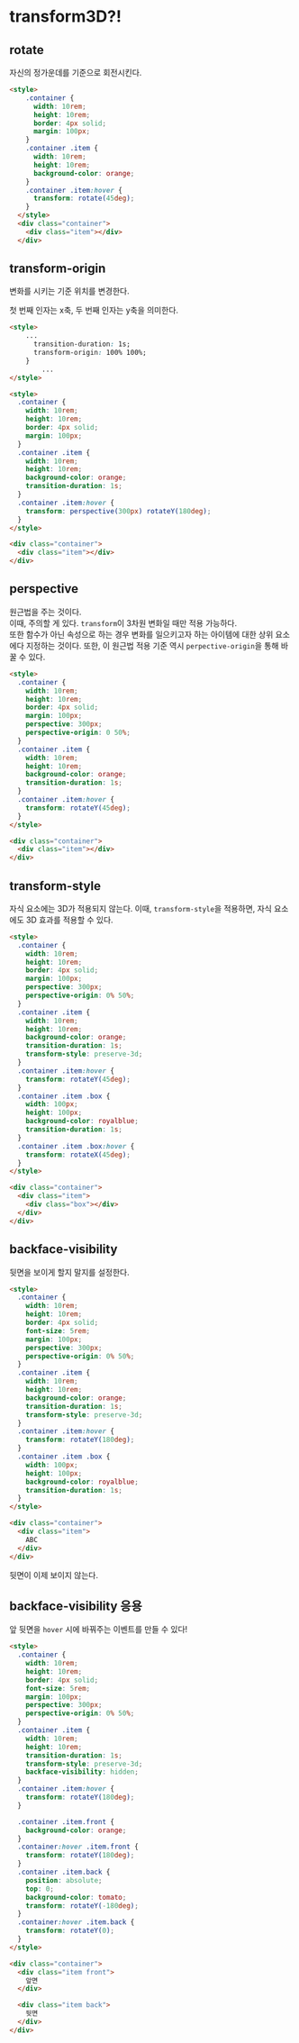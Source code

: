 # transform3D?!

## rotate

자신의 정가운데를 기준으로 회전시킨다.

```html
<style>
    .container {
      width: 10rem;
      height: 10rem;
      border: 4px solid;
      margin: 100px;
    }
    .container .item {
      width: 10rem;
      height: 10rem;
      background-color: orange;
    }
    .container .item:hover {
      transform: rotate(45deg);
    }
  </style>
  <div class="container">
    <div class="item"></div>
  </div>
```


## transform-origin

변화를 시키는 기준 위치를 변경한다.

첫 번째 인자는 x축, 두 번째 인자는 y축을 의미한다.

```html
<style>
    ...
      transition-duration: 1s;
      transform-origin: 100% 100%;
    }
		...
</style>

```

```html
<style>
  .container {
    width: 10rem;
    height: 10rem;
    border: 4px solid;
    margin: 100px;
  }
  .container .item {
    width: 10rem;
    height: 10rem;
    background-color: orange;
    transition-duration: 1s;
  }
  .container .item:hover {
    transform: perspective(300px) rotateY(180deg);
  }
</style>

<div class="container">
  <div class="item"></div>
</div>
```

## perspective

원근법을 주는 것이다.  
이때, 주의할 게 있다. `transform`이 3차원 변화일 때만 적용 가능하다.  
또한 함수가 아닌 속성으로 하는 경우 변화를 일으키고자 하는 아이템에 대한 상위 요소에다 지정하는 것이다. 또한, 이 원근법 적용 기준 역시 `perpective-origin`을 통해 바꿀 수 있다.

```html
<style>
  .container {
    width: 10rem;
    height: 10rem;
    border: 4px solid;
    margin: 100px;
    perspective: 300px;
    perspective-origin: 0 50%;
  }
  .container .item {
    width: 10rem;
    height: 10rem;
    background-color: orange;
    transition-duration: 1s;
  }
  .container .item:hover {
    transform: rotateY(45deg);
  }
</style>

<div class="container">
  <div class="item"></div>
</div>
```


## transform-style

자식 요소에는 3D가 적용되지 않는다. 이때, `transform-style`을 적용하면, 자식 요소에도 3D 효과를 적용할 수 있다.


```html
<style>
  .container {
    width: 10rem;
    height: 10rem;
    border: 4px solid;
    margin: 100px;
    perspective: 300px;
    perspective-origin: 0% 50%;
  }
  .container .item {
    width: 10rem;
    height: 10rem;
    background-color: orange;
    transition-duration: 1s;
    transform-style: preserve-3d;
  }
  .container .item:hover {
    transform: rotateY(45deg);
  }
  .container .item .box {
    width: 100px;
    height: 100px;
    background-color: royalblue;
    transition-duration: 1s;
  }
  .container .item .box:hover {
    transform: rotateX(45deg);
  }
</style>

<div class="container">
  <div class="item">
    <div class="box"></div>
  </div>
</div>
```

## backface-visibility

뒷면을 보이게 할지 말지를 설정한다.

```html
<style>
  .container {
    width: 10rem;
    height: 10rem;
    border: 4px solid;
    font-size: 5rem;
    margin: 100px;
    perspective: 300px;
    perspective-origin: 0% 50%;
  }
  .container .item {
    width: 10rem;
    height: 10rem;
    background-color: orange;
    transition-duration: 1s;
    transform-style: preserve-3d;
  }
  .container .item:hover {
    transform: rotateY(180deg);
  }
  .container .item .box {
    width: 100px;
    height: 100px;
    background-color: royalblue;
    transition-duration: 1s;
  }
</style>

<div class="container">
  <div class="item">
    ABC
  </div>
</div>
```

뒷면이 이제 보이지 않는다.


## backface-visibility 응용

앞 뒷면을 `hover` 시에 바꿔주는 이벤트를 만들 수 있다!

```html
<style>
  .container {
    width: 10rem;
    height: 10rem;
    border: 4px solid;
    font-size: 5rem;
    margin: 100px;
    perspective: 300px;
    perspective-origin: 0% 50%;
  }
  .container .item {
    width: 10rem;
    height: 10rem;
    transition-duration: 1s;
    transform-style: preserve-3d;
    backface-visibility: hidden;
  }
  .container .item:hover {
    transform: rotateY(180deg);
  }

  .container .item.front {
    background-color: orange;
  }
  .container:hover .item.front {
    transform: rotateY(180deg);
  }
  .container .item.back {
    position: absolute;
    top: 0;
    background-color: tomato;
    transform: rotateY(-180deg);
  }
  .container:hover .item.back {
    transform: rotateY(0);
  }
</style>

<div class="container">
  <div class="item front">
    앞면
  </div>

  <div class="item back">
    뒷면
  </div>
</div>
```
